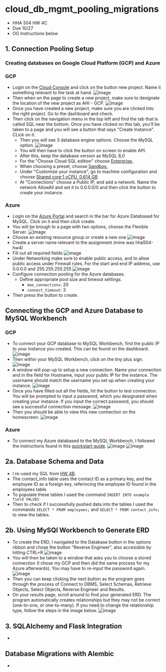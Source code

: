 # cloud_db_mgmt_pooling_migrations
* HHA 504 HW 4C
* Due 10/27
* OG Instructions below
## **1. Connection Pooling Setup**
### Creating databases on Google Cloud Platform (GCP) and Azure 
### GCP
* Login on the [Cloud Console](https://console.cloud.google.com/) and click on the button new project. Name it something relevant to the task at hand.
![image](https://github.com/meglee67/mysql_cloudmanaged_databases/assets/123908362/f9dcf680-5ad7-4ceb-9b2a-834f7c871f6f)
* Then when on the page to create a new project, make sure to designate the location of the new project as AHI - GCP.
![image](https://github.com/meglee67/mysql_cloudmanaged_databases/assets/123908362/cad03e37-6540-4a02-b80e-27ef4b204a35)
* Once you have created a new project, make sure you are clicked into the right project. Go to the dashboard and check.
* Then click on the navigation menu in the top left and find the tab that is called SQL near the bottom. Once you have clicked on this tab, you'll be taken to a page and you will see a button that says "Create Instance". CLick on it.
  * Then you will see 3 database engine options. Choose the MySQL option.
  ![image](https://github.com/meglee67/mysql_cloudmanaged_databases/assets/123908362/aa6e3304-6f01-4c3b-916d-9af10041fac1)
  * You will then have to click the button on screen to enable API.
  * After this, keep the database version as MySQL 8,0
  * For the "Choose Cloud SQL edition" choose <ins>Enterprise<ins>.
  * When choosing a preset, choose <ins>Sandbox<ins>.
  * Under "Customize your instance", go to machine configuration and choose <ins>Shared core;1 vCPU, 0.614 GB<ins>
  * At "Connections" choose a Public IP, and add a network. Name the network AllowAll and set it to 0.0.0.0/0 and then click the button to create your instance.

### Azure
* Login on the [Azure Portal](https://azure.microsoft.com/en-us/get-started/azure-portal) and search in the bar for Azure Databased for MySQL. Click on it and then click create.
* You will be brough to a page with two options, choose the Flexible Server.
![image](https://github.com/meglee67/mysql_cloudmanaged_databases/assets/123908362/fefe900f-cce5-452a-9e1f-b557d0d094a0)
* Choose an existing resource group or create a new one
![image](https://github.com/meglee67/mysql_cloudmanaged_databases/assets/123908362/58af9f5d-c6be-4edb-811e-1c4fd59f3995)
* Create a server name relevant to the assignment (mine was hha504-hw4)
* Fill out all required fields
![image](https://github.com/meglee67/mysql_cloudmanaged_databases/assets/123908362/0e9f0669-a360-4de4-87df-c7a806223c1d)
* Under Networking make sure to enable public access, and to allow public access under Firewall rules. For the start and end IP address, use 0.0.0.0 and 255.255.255.255
![image](https://github.com/meglee67/mysql_cloudmanaged_databases/assets/123908362/0314e284-320b-46e2-9e09-1b4f58275210)
* Configure connection pooling for the Azure databases.
  * Define appropriate pool size and timeout settings.
    * `max_connections`: 20
    * `connect_timeout`: 3 
* Then press the button to create.

## Connecting the GCP and Azure Database to MySQL Workbench
### GCP
* To connect your GCP database to MySQL Workbench, find the public IP to your instance you created. This can be found on the dashboard.
![image](https://github.com/meglee67/mysql_cloudmanaged_databases/assets/123908362/0a33af7b-13a9-47ef-8edc-49be27210e0d)
* Then within your MySQL Workbench, click on the tiny plus sign.
![image](https://github.com/meglee67/mysql_cloudmanaged_databases/assets/123908362/15866b9a-d6b9-4d75-934e-705d04f55d76)
* A window will pop-up to setup a new connection. Name your connection and in the field for Hostname, input your public IP for the instance. The username should match the username you set up when creating your instance.
![image](https://github.com/meglee67/mysql_cloudmanaged_databases/assets/123908362/cf64eebd-8e8d-4ce9-9efa-deddf6d99bd9)
* Once you have filled out all the fields, hit the button to test connection. You will be prompted to input a password, which you designated when creating your instance. If you input the correct password, you should see a successful connection message.
![image](https://github.com/meglee67/mysql_cloudmanaged_databases/assets/123908362/91c35b6e-8ec9-4d58-86c5-10c863da3a29)
* Then you should be able to view this new connection on the homescreen.
![image](https://github.com/meglee67/mysql_cloudmanaged_databases/assets/123908362/76ef4b63-53df-4c2f-8b35-c5dda26d31b2)

### Azure
* To connect my Azure databased to the MySQL Workbench, I followed the instructions found in this [quickstart guide](https://learn.microsoft.com/en-us/azure/mysql/flexible-server/connect-workbench).
![image](https://github.com/meglee67/mysql_cloudmanaged_databases/assets/123908362/eee5526e-935f-455c-ba2c-38c74dbebac3)
![image](https://github.com/meglee67/mysql_cloudmanaged_databases/assets/123908362/25566c91-abdd-4045-98bd-def38aef6d93)

## **2a. Database Schema and Data**
* I re-used my SQL from [HW 4B](https://github.com/meglee67/flask_4_databases_mysql_vm). 
* The contact_info table uses the contact ID as a primary key, and the employee ID as a foreign key, referincing the employee ID found in the employees table.
* To populate these tables I used the command ``` INSERT INTO example field VALUES ```
* Then to check if I successfully pushed data into the tables I used the commands ``` SELECT * FROM employees; ``` and ``` SELECT * FROM contact_info; ``` to view the tables.

## **2b. Using MySQl Workbench to Generate ERD**
* To create the ERD, I navigated to the Database button in the options ribbon and chose the button "Reverse Engineer", also accesisble by hitting CTRL+R
![image](https://github.com/meglee67/mysql_cloudmanaged_databases/assets/123908362/1c70e289-580d-4adb-abc4-973295945507)
* You will then be taken to a window that asks you to choose a stored connection (I chose my GCP and then did the same process for my Azure afterwards). You may have to re-input the password again.
![image](https://github.com/meglee67/mysql_cloudmanaged_databases/assets/123908362/f0676117-e35e-4d1b-8245-53bb465fc90b)
* Then you can keep clicking the next button as the program goes through the process of Connect to DBMS, Select Schemas, Retrieve Objects, Select Objects, Reverse Engineer and Results.
* On your results page, scroll around to find your generated ERD. The program automatically creates relationships but they may not be correct (one-to-one, or one-to-many). If you need to change the relationship type, follow the steps in the image below.
![image](https://github.com/meglee67/mysql_cloudmanaged_databases/assets/123908362/0a80ab53-a7f0-44dd-81b3-7ebb00cefdad)

## **3. SQLAlchemy and Flask Integration**
*

## **Database Migrations with Alembic**
*
<br>
